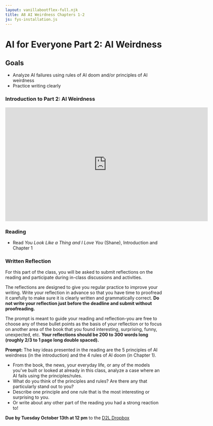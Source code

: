```yaml
---
layout: vanillabootflex-full.njk
title: A8 AI Weirdness Chapters 1-2
js: fys-installation.js
---
```


# AI for Everyone Part 2: AI Weirdness

## Goals

- Analyze AI failures using rules of AI doom and/or principles of AI weirdness
- Practice writing clearly

### Introduction to Part 2: AI Weirdness

<iframe width="640" height="360" src="https://www.youtube.com/embed/YDSI-x7MGsA" frameborder="0" allow="accelerometer; autoplay; encrypted-media; gyroscope; picture-in-picture" allowfullscreen></iframe>

### Reading

- Read *You Look Like a Thing and I Love You* (Shane), Introduction and Chapter 1

### Written Reflection

For this part of the class, you will be asked to submit reflections on the reading and participate during in-class discussions and activities.

The reflections are designed to give you regular practice to improve your writing. Write your reflection in advance so that you have time to proofread it carefully to make sure it is clearly written and grammatically correct. **Do not write your reflection just before the deadline and submit without proofreading.**

The prompt is meant to guide your reading and reflection-you are free to choose any of these bullet points as the basis of your reflection or to focus on another area of the book that you found interesting, surprising, funny, unexpected, etc. **Your reflections should be 200 to 300 words long (roughly 2/3 to 1 page long double spaced).**

**Prompt:** The key ideas presented in the reading are the 5 principles of AI weirdness (in the introduction) and the 4 rules of AI doom (in Chapter 1).

- From the book, the news, your everyday life, or any of the models you've built or looked at already in this class, analyze a case where an AI fails using the principles/rules.
- What do you think of the principles and rules? Are there any that particularly stand out to you?
- Describe one principle and one rule that is the most interesting or surprising to you. 
- Or write about any other part of the reading you had a strong reaction to!

**Due by Tuesday October 13th at 12 pm** to the [D2L Dropbox](https://d2l.mountunion.edu/d2l/le/content/35016/viewContent/436830/View)
